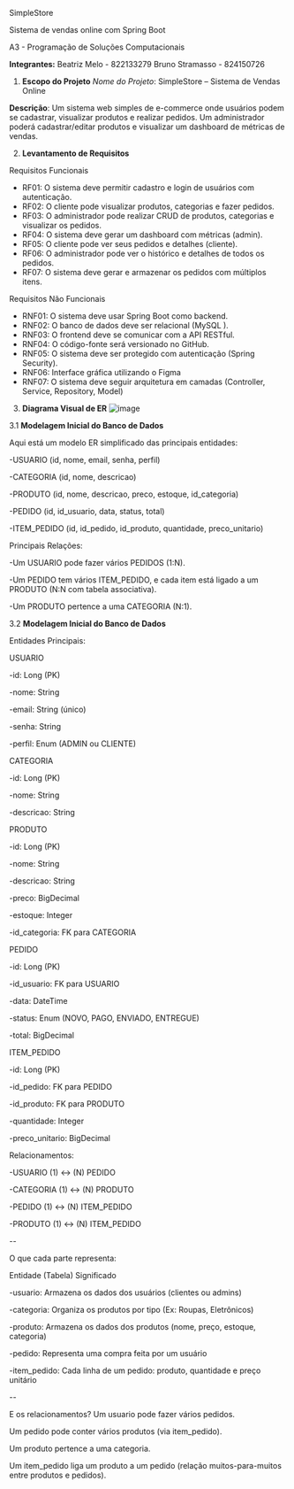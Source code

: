 SimpleStore

Sistema de vendas online com Spring Boot

A3 - Programação de Soluções Computacionais

**Integrantes:**
Beatriz Melo - 822133279
Bruno Stramasso - 824150726

1. **Escopo do Projeto**
*Nome do Projeto*: SimpleStore – Sistema de Vendas Online

**Descrição**:
Um sistema web simples de e-commerce onde usuários podem se cadastrar, visualizar produtos e realizar pedidos. Um administrador poderá cadastrar/editar produtos e visualizar um dashboard de métricas de vendas.



2. **Levantamento de Requisitos**
   
Requisitos Funcionais

- RF01: O sistema deve permitir cadastro e login de usuários com autenticação.
- RF02: O cliente pode visualizar produtos, categorias e fazer pedidos.
- RF03: O administrador pode realizar CRUD de produtos, categorias e visualizar os pedidos.
- RF04: O sistema deve gerar um dashboard com métricas (admin).
- RF05: O cliente pode ver seus pedidos e detalhes (cliente).
- RF06: O administrador pode ver o histórico e detalhes de todos os pedidos.
- RF07: O sistema deve gerar e armazenar os pedidos com múltiplos itens.

Requisitos Não Funcionais

- RNF01: O sistema deve usar Spring Boot como backend.
- RNF02: O banco de dados deve ser relacional (MySQL ).
- RNF03: O frontend deve se comunicar com a API RESTful.
- RNF04: O código-fonte será versionado no GitHub.
- RNF05: O sistema deve ser protegido com autenticação (Spring Security).
- RNF06: Interface gráfica utilizando o Figma
- RNF07:  O sistema deve seguir arquitetura em camadas (Controller, Service, Repository, Model)


3. **Diagrama Visual de ER**
![image](https://github.com/user-attachments/assets/d628bec9-d04f-4dbc-9ed1-a5bfd53e1762)

3.1 **Modelagem Inicial do Banco de Dados**

Aqui está um modelo ER simplificado das principais entidades:

-USUARIO (id, nome, email, senha, perfil)

-CATEGORIA (id, nome, descricao)

-PRODUTO (id, nome, descricao, preco, estoque, id_categoria)

-PEDIDO (id, id_usuario, data, status, total)

-ITEM_PEDIDO (id, id_pedido, id_produto, quantidade, preco_unitario)


Principais Relações:

-Um USUARIO pode fazer vários PEDIDOS (1:N).

-Um PEDIDO tem vários ITEM_PEDIDO, e cada item está ligado a um PRODUTO (N:N com tabela associativa).

-Um PRODUTO pertence a uma CATEGORIA (N:1).

3.2  **Modelagem Inicial do Banco de Dados**

Entidades Principais:

USUARIO

-id: Long (PK)

-nome: String

-email: String (único)

-senha: String

-perfil: Enum (ADMIN ou CLIENTE)

CATEGORIA

-id: Long (PK)

-nome: String

-descricao: String

PRODUTO

-id: Long (PK)

-nome: String

-descricao: String

-preco: BigDecimal

-estoque: Integer

-id_categoria: FK para CATEGORIA

PEDIDO

-id: Long (PK)

-id_usuario: FK para USUARIO

-data: DateTime

-status: Enum (NOVO, PAGO, ENVIADO, ENTREGUE)

-total: BigDecimal

ITEM_PEDIDO

-id: Long (PK)

-id_pedido: FK para PEDIDO

-id_produto: FK para PRODUTO

-quantidade: Integer

-preco_unitario: BigDecimal


Relacionamentos:

-USUARIO (1) ↔ (N) PEDIDO

-CATEGORIA (1) ↔ (N) PRODUTO

-PEDIDO (1) ↔ (N) ITEM_PEDIDO

-PRODUTO (1) ↔ (N) ITEM_PEDIDO

--

O que cada parte representa:

Entidade (Tabela) Significado

-usuario: Armazena os dados dos usuários (clientes ou admins)

-categoria: Organiza os produtos por tipo (Ex: Roupas, Eletrônicos)

-produto: Armazena os dados dos produtos (nome, preço, estoque, categoria)

-pedido: Representa uma compra feita por um usuário

-item_pedido: Cada linha de um pedido: produto, quantidade e preço unitário

--

E os relacionamentos?
Um usuario pode fazer vários pedidos.

Um pedido pode conter vários produtos (via item_pedido).

Um produto pertence a uma categoria.

Um item_pedido liga um produto a um pedido (relação muitos-para-muitos entre produtos e pedidos).
